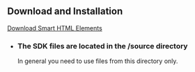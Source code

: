 
  

Download and Installation
-------------------------

[Download Smart HTML Elements](https://www.htmlelements.com/download/)

*   ### The SDK files are located in the /source directory
    
    In general you need to use files from this directory only.  
    
 
